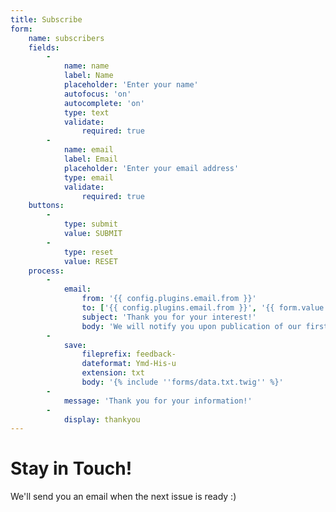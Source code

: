 ```yaml
---
title: Subscribe
form:
    name: subscribers
    fields:
        -
            name: name
            label: Name
            placeholder: 'Enter your name'
            autofocus: 'on'
            autocomplete: 'on'
            type: text
            validate:
                required: true
        -
            name: email
            label: Email
            placeholder: 'Enter your email address'
            type: email
            validate:
                required: true
    buttons:
        -
            type: submit
            value: SUBMIT
        -
            type: reset
            value: RESET
    process:
        -
            email:
                from: '{{ config.plugins.email.from }}'
                to: ['{{ config.plugins.email.from }}', '{{ form.value.email }}']
                subject: 'Thank you for your interest!'
                body: 'We will notify you upon publication of our first issue. Here is the information we received:<br>{% include ''forms/data.html.twig'' %}'
        -
            save:
                fileprefix: feedback-
                dateformat: Ymd-His-u
                extension: txt
                body: '{% include ''forms/data.txt.twig'' %}'
        -
            message: 'Thank you for your information!'
        -
            display: thankyou
---
```


<h1 id="frontpage">Stay in Touch!</h1>
<p class="introtext"> We'll send you an email when the next issue is ready :)</p>
